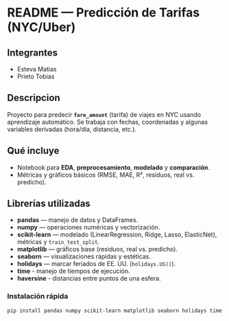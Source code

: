 # README — Predicción de Tarifas (NYC/Uber)

## Integrantes
- Esteva Matias
- Prieto Tobias

## Descripcion

Proyecto para predecir **`fare_amount`** (tarifa) de viajes en NYC usando aprendizaje automático. Se trabaja con fechas, coordenadas y algunas variables derivadas (hora/día, distancia, etc.).

## Qué incluye

* Notebook para **EDA**, **preprocesamiento**, **modelado** y **comparación**.
* Métricas y gráficos básicos (RMSE, MAE, R², residuos, real vs. predicho).


## Librerías utilizadas

* **pandas** — manejo de datos y DataFrames.
* **numpy** — operaciones numéricas y vectorización.
* **scikit-learn** — modelado (LinearRegression, Ridge, Lasso, ElasticNet), métricas y `train_test_split`.
* **matplotlib** — gráficos base (residuos, real vs. predicho).
* **seaborn** — visualizaciones rápidas y estéticas.
* **holidays** — marcar feriados de EE. UU. (`holidays.US()`).
* **time**  - manejo de tiempos de ejecución.
* **haversine** - distancias entre puntos de una esfera.

### Instalación rápida

```bash
pip install pandas numpy scikit-learn matplotlib seaborn holidays time
```



